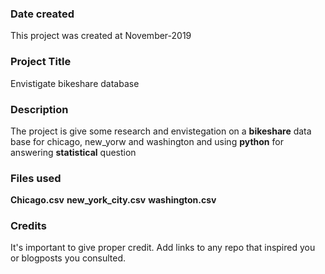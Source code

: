 ### Date created
This project was created at November-2019

### Project Title
Envistigate bikeshare database

### Description
The project is give some research and envistegation on a **bikeshare** data base for chicago, new_yorw and washington and using **python** for answering **statistical** question

### Files used
**Chicago.csv**
**new_york_city.csv**
**washington.csv**

### Credits
It's important to give proper credit. Add links to any repo that inspired you or blogposts you consulted.

